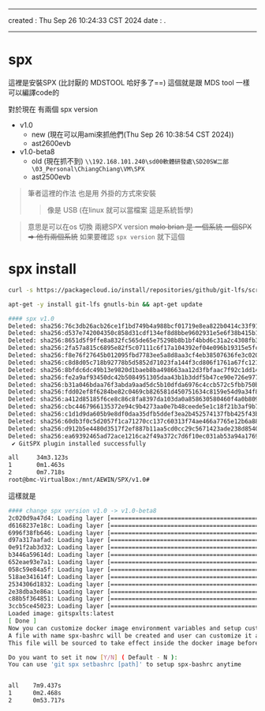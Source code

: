 -------------------------------------------------------------------------------
created	:	Thu Sep 26 10:24:33 CST 2024
date	:	.

-------------------------------------------------------------------------------

#  spx   #
這裡是安裝SPX (比討厭的 MDSTOOL 哈好多了==)
這個就是跟 MDS tool 一樣 可以編譯code的

對於現在 有兩個 spx version
+ v1.0
  - new (現在可以用ami來抓他們(Thu Sep 26 10:38:54 CST 2024))
  - ast2600evb
+ v1.0-beta8
  - old (現在抓不到)
  `\\192.168.101.240\sd00軟體研發處\SD20SW二部\03_Personal\ChiangChiang\VM\SPX`
  - ast2500evb
> 筆者這裡的作法 也是用 外掛的方式來安裝
>> 像是 USB (在linux 就可以當檔案 這是系統哲學)

> 意思是可以在os 切換 兩總SPX version
~~malo brian 是 一個系統 一個SPX => 他有兩個系統~~
如果要確認  `spx version` 就下這個

#  spx install #
```bash			================start================
curl -s https://packagecloud.io/install/repositories/github/git-lfs/script.deb.sh | sudo bash
```

```bash			================start================
apt-get -y install git-lfs gnutls-bin && apt-get update
```

```bash			================start================
#### spx v1.0
Deleted: sha256:76c3db26acb26ce1f1bd749b4a988bcf01719e8ea822b0414c33f91ba1266f43
Deleted: sha256:d537e742004350c858d31cdf134ef8d8bbe9602931e5e6f38b415b18bfa2b849
Deleted: sha256:8651d5f9ffe8a832fc565de65e75298b8b1bf4bbd6c31a2c4308fb32cedeb95d
Deleted: sha256:2fa57a815c6895e82f5c07111c6f17a104392ef04e096b19315e5fc3c5b0bf6a
Deleted: sha256:f8e76f27645b012095fbd7783ee5a8d8aa3cf4eb38507636fe3c0209bf7328ba
Deleted: sha256:c8d8d05c718b92778b5d5852d71023fa144f3cd806f1761a67fc121471ab00e6
Deleted: sha256:8bfdc6dc49b13e9820d1baeb8ba498663aa12d3fbfaac7f92c1dd1416a921bc0
Deleted: sha256:fe2a9af93450dc42b5084951305daa43b1b3ddf5b47ce90e726e977dff42dd92
Deleted: sha256:b31a046bdaa76f3abda9aad5dc5b10dfda6976c4ccb572c5fbb750b4c0c49a30
Deleted: sha256:fdd02ef8f6284be82c0469cb826581d450751634c8159e54d9a34f8c7044ce75
Deleted: sha256:a412d85185f6ce8c86c8fa8397da103da0a858630580460f4a0b809493a673a5
Deleted: sha256:cbc4467966135372e94c9b4273aa0e7b48ceede5e1c18f21b3af9b725676af59
Deleted: sha256:c1d1d9da605b9e8df0daa35dfb5ddef3ea2b452574137fbb425f43bee509568c
Deleted: sha256:60db3f0c5d2057f1ca71270cc137c60313f74ae466a7765e12b6a88ba82023fc
Deleted: sha256:d912b5e4480d3517f2ef887b11aa5cd0cc29c5671423ade238d8540c139cb98e
Deleted: sha256:ea69392465ad72ace1216ca2f49a372c7d6f10ec031ab53a94a17699c9ab4185
 ✔ GitSPX plugin installed successfully

all     34m3.123s
1       0m1.463s
2       0m7.718s
root@bmc-VirtualBox:/mnt/AEWIN/SPX/v1.0#
```
這樣就是


```bash			================start================
#### change spx version v1.0 -> v1.0-beta8
2c020d9a47d4: Loading layer [==================================================>]  23.55kB/23.55kB
d6168237e18c: Loading layer [==================================================>]  36.35kB/36.35kB
6996f38fb646: Loading layer [==================================================>]  13.82kB/13.82kB
d97a317aafad: Loading layer [==================================================>]  11.26kB/11.26kB
0e91f2ab3d32: Loading layer [==================================================>]  28.67kB/28.67kB
b3446a59614d: Loading layer [==================================================>]   5.12kB/5.12kB
652eae93e7a1: Loading layer [==================================================>]  4.096kB/4.096kB
058c59e84a5f: Loading layer [==================================================>]  4.096kB/4.096kB
518ae341614f: Loading layer [==================================================>]    150kB/150kB
2534306d1832: Loading layer [==================================================>]  6.144kB/6.144kB
2e38dba3e86a: Loading layer [==================================================>]   2.56kB/2.56kB
c88b5f364851: Loading layer [==================================================>]  3.584kB/3.584kB
3ccb5ce45023: Loading layer [==================================================>]  4.096kB/4.096kB
Loaded image: gitspxlts:latest
[ Done ]
Now you can customize docker image environment variables and setup custom alias inside it.
A file with name spx-bashrc will be created and user can customize it as they want.
This file will be sourced to take effect inside the docker image before processing any command

Do you want to set it now [Y/N] ( Default - N ):
You can use 'git spx setbashrc [path]' to setup spx-bashrc anytime


all    7m9.437s
1      0m2.468s
2      0m53.717s
```
